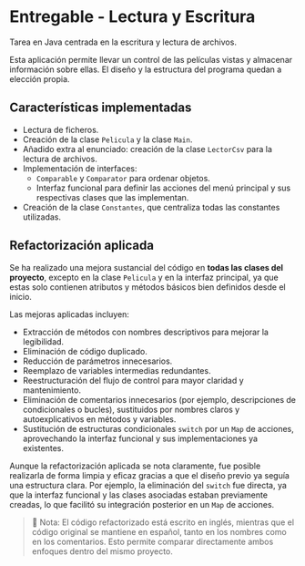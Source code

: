 # Entregable - Lectura y Escritura

Tarea en Java centrada en la escritura y lectura de archivos.

Esta aplicación permite llevar un control de las películas vistas y almacenar información sobre ellas. El diseño y la estructura del programa quedan a elección propia.

## Características implementadas

- Lectura de ficheros.
- Creación de la clase `Pelicula` y la clase `Main`.
- Añadido extra al enunciado: creación de la clase `LectorCsv` para la lectura de archivos.
- Implementación de interfaces:
  - `Comparable` y `Comparator` para ordenar objetos.
  - Interfaz funcional para definir las acciones del menú principal y sus respectivas clases que las implementan.
- Creación de la clase `Constantes`, que centraliza todas las constantes utilizadas.

## Refactorización aplicada

Se ha realizado una mejora sustancial del código en **todas las clases del proyecto**, excepto en la clase `Pelicula` y en la interfaz principal, ya que estas solo contienen atributos y métodos básicos bien definidos desde el inicio.

Las mejoras aplicadas incluyen:

- Extracción de métodos con nombres descriptivos para mejorar la legibilidad.
- Eliminación de código duplicado.
- Reducción de parámetros innecesarios.
- Reemplazo de variables intermedias redundantes.
- Reestructuración del flujo de control para mayor claridad y mantenimiento.
- Eliminación de comentarios innecesarios (por ejemplo, descripciones de condicionales o bucles), sustituidos por nombres claros y autoexplicativos en métodos y variables.
- Sustitución de estructuras condicionales `switch` por un `Map` de acciones, aprovechando la interfaz funcional y sus implementaciones ya existentes.
  
Aunque la refactorización aplicada se nota claramente, fue posible realizarla de forma limpia y eficaz gracias a que el diseño previo ya seguía una estructura clara. Por ejemplo, la eliminación del `switch` fue directa, ya que la interfaz funcional y las clases asociadas estaban previamente creadas, lo que facilitó su integración posterior en un `Map` de acciones.
  
> 📝 Nota: El código refactorizado está escrito en inglés, mientras que el código original se mantiene en español, tanto en los nombres como en los comentarios. Esto permite comparar directamente ambos enfoques dentro del mismo proyecto.
